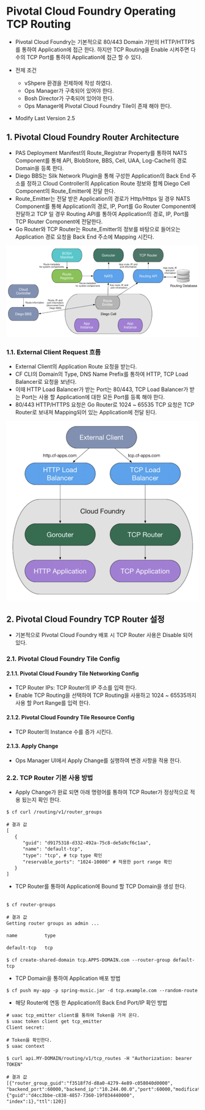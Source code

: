 
#  Pivotal Cloud Foundry Operating TCP Routing

- Pivotal Cloud Foundry는 기본적으로 80/443 Domain 기반의 HTTP/HTTPS를 통하여 Application에 접근 한다. 하지만 TCP Routing을 Enable 시켜주면 다수의 TCP Port를 통하여 Application에 접근 할 수 있다.

- 전제 조건
	- vShpere 환경을 전제하에 작성 하였다.
	- Ops Manager가 구축되어 있어야 한다.
	- Bosh Director가 구축되어 있어야 한다.
	- Ops Manager에 Pivotal Cloud Foundry Tile이 존재 해야 한다.
- Modify Last Version 2.5

## 1. Pivotal Cloud Foundry Router Architecture

- PAS Deployment Manifest의  Route_Registrar Property를 통하여 NATS Component를 통해  API, BlobStore, BBS, Cell, UAA, Log-Cache의 경로 Domain을 등록 한다.
- Diego BBS는 Silk Network Plugin을 통해 구성한 Application의 Back End 주소를 정하고 Cloud Controller의 Application Route 정보와 함께 Diego Cell Component의 Route_Emitter에 전달 한다.
- Route_Emitter는 전달 받은 Application의 경로가 Http/Https 일 경우 NATS Component를 통해 Application의 경로, IP, Port를 Go Router Component에 전달하고 TCP 일 경우 Routing API를 통하여 Application의 경로, IP, Port를 TCP Router Component에 전달한다.
- Go Router와 TCP Router는 Route_Emitter의 정보를 바탕으로 들어오는 Application 경로 요청을 Back End 주소에 Mapping 시킨다.

![router-architecture][tcp-router-image-1]  

### 1.1. External Client Request 흐름

- External Client의 Application Route 요청을 받는다.
- CF CLI의 Domain의 Type, DNS Name Prefix를 통하여 HTTP, TCP Load Balancer로 요청을 보낸다.
- 이때 HTTP Load Balancer가 받는 Port는 80/443, TCP Load Balancer가 받는 Port는 사용 할 Application에 대한 모든 Port를 등록 해야 한다.
- 80/443 HTTP/HTTPS 요청은 Go Router로 1024 ~ 65535 TCP 요청은 TCP Router로 보내져 Mapping되어 있는 Application에 전달 된다.

![router-architecture][tcp-router-image-2]


## 2. Pivotal Cloud Foundry TCP Router 설정

- 기본적으로 Pivotal Cloud Foundry 배포 시 TCP Router 사용은 Disable 되어 있다.

### 2.1.  Pivotal Cloud Foundry Tile Config

#### 2.1.1. Pivotal Cloud Foundry Tile Networking Config
- TCP Router IPs: TCP Router의 IP 주소를 입력 한다.
- Enable TCP Routing을 선택하여 TCP Routing을 사용하고 1024 ~ 65535까지 사용 할 Port Range를 입력 한다.

#### 2.1.2. Pivotal Cloud Foundry Tile Resource Config
- TCP Router의 Instance 수를 증가 시킨다.

#### 2.1.3. Apply Change
- Ops Manager UI에서 Apply Change를 실행하여 변경 사항을 적용 한다.


### 2.2.  TCP Router 기본 사용 방법

- Apply Change가 완료 되면 아래 명령어를 통하여 TCP Router가 정상적으로 적용 됬는지 확인 한다.
```
$ cf curl /routing/v1/router_groups

# 결과 값
[
   {
      "guid": "d9175318-d332-492a-75c8-de5a9cf6c1aa",
      "name": "default-tcp",
      "type": "tcp", # tcp type 확인
      "reservable_ports": "1024-10000" # 적용한 port range 확인
   }
]
```

- TCP Router를 통하여 Application에 Bound 할 TCP Domain을 생성 한다.
```
  
$ cf router-groups

# 결과 값
Getting router groups as admin ...

name          type

default-tcp   tcp

$ cf create-shared-domain tcp.APPS-DOMAIN.com --router-group default-tcp
```

- TCP Domain을 통하여 Application 배포 방법
```
$ cf push my-app -p spring-music.jar -d tcp.example.com --random-route
```

- 해당 Router에 연동 한 Application의 Back End Port/IP 확인 방법
```
# uaac tcp_emitter client를 통하여 Token을 가져 온다.
$ uaac token client get tcp_emitter
Client secret:

# Token을 확인한다.
$ uaac context

$ curl api.MY-DOMAIN/routing/v1/tcp_routes -H "Authorization: bearer TOKEN"

# 결과 값
[{"router_group_guid":"f3518f7d-d8a0-4279-4e89-c058040d0000",   
"backend_port":60000,"backend_ip":"10.244.00.0","port":60000,"modification_tag":{"guid":"d4cc3bbe-c838-4857-7360-19f034440000",   
"index":1},"ttl":120}]
```

[tcp-router-image-1]:./images/tcp-router-1.png
[tcp-router-image-2]:./images/tcp-router-2.png
